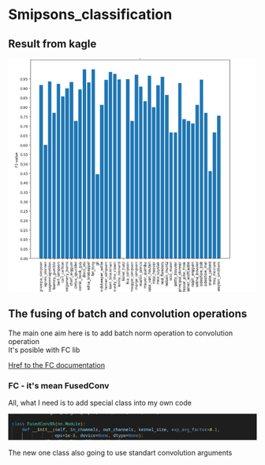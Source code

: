 # Smipsons_classification

<h2>Result from kagle</h2>

<img src = "./resul_acc.png">
<h2>The fusing of batch and convolution operations</h2>
<p>The main one aim here is to add batch norm operation to convolution operation<br>
It's posible with FC lib<br></p>
<a href = "https://pytorch.org/tutorials/intermediate/custom_function_conv_bn_tutorial.html">Href to the FC documentation</a>
<h3> FC - it's mean FusedConv</h3>
<p>All, what I need is to add special class into my own code</p>
<img src = "./argm.png">
<p>The new one class also going to use standart convolution arguments</p>
